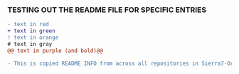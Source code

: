### TESTING OUT THE README FILE FOR SPECIFIC ENTRIES

```diff
- text in red
+ text in green
! text in orange
# text in gray
@@ text in purple (and bold)@@
```



``` diff
- This is copied README INFO from across all repositories in Sierra7-Organization-Sandbox - EvanF_6564**
```